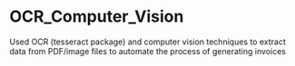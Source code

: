 # OCR_Computer_Vision

Used OCR (tesseract package) and computer vision techniques to extract data from PDF/image files to automate the process of generating invoices
